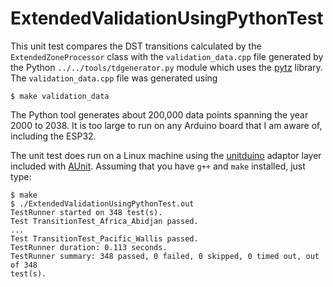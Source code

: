 # ExtendedValidationUsingPythonTest

This unit test compares the DST transitions calculated by the
`ExtendedZoneProcessor` class with the `validation_data.cpp` file generated by
the Python `../../tools/tdgenerator.py` module which uses the
[pytz](https://pypi.org/project/pytz/) library. The `validation_data.cpp` file
was generated using
```
$ make validation_data
```

The Python tool generates about 200,000 data points spanning the year 2000 to
2038. It is too large to run on any Arduino board that I am aware of, including
the ESP32.

The unit test does run on a Linux machine using the
[unitduino](https://github.com/bxparks/AUnit/tree/develop/unitduino) adaptor
layer included with [AUnit](https://github.com/bxparks/AUnit). Assuming that you
have `g++` and `make` installed, just type:
```
$ make
$ ./ExtendedValidationUsingPythonTest.out
TestRunner started on 348 test(s).
Test TransitionTest_Africa_Abidjan passed.
...
Test TransitionTest_Pacific_Wallis passed.
TestRunner duration: 0.113 seconds.
TestRunner summary: 348 passed, 0 failed, 0 skipped, 0 timed out, out of 348
test(s).
```
